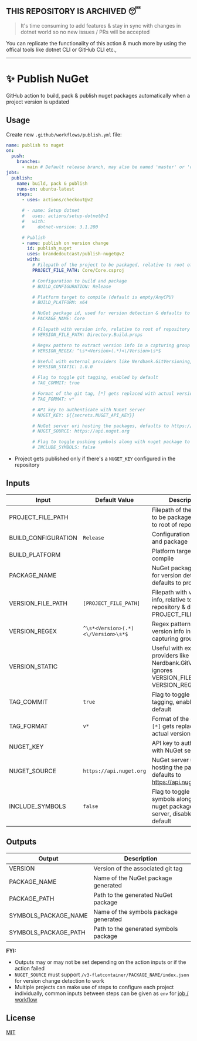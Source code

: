 ## THIS REPOSITORY IS ARCHIVED 😴

> It's time consuming to add features & stay in sync with changes in dotnet world so no new issues / PRs will be accepted

You can replicate the functionality of this action & much more by using the offical tools like dotnet CLI or GitHub CLI etc.,

---

# ✨ Publish NuGet

GitHub action to build, pack & publish nuget packages automatically when a project version is updated

## Usage

Create new `.github/workflows/publish.yml` file:

```yml
name: publish to nuget
on:
  push:
    branches:
      - main # Default release branch, may also be named 'master' or 'develop'
jobs:
  publish:
    name: build, pack & publish
    runs-on: ubuntu-latest
    steps:
      - uses: actions/checkout@v2

      # - name: Setup dotnet
      #   uses: actions/setup-dotnet@v1
      #   with:
      #     dotnet-version: 3.1.200

      # Publish
      - name: publish on version change
        id: publish_nuget
        uses: brandedoutcast/publish-nuget@v2
        with:
          # Filepath of the project to be packaged, relative to root of repository
          PROJECT_FILE_PATH: Core/Core.csproj

          # Configuration to build and package
          # BUILD_CONFIGURATION: Release

          # Platform target to compile (default is empty/AnyCPU)
          # BUILD_PLATFORM: x64

          # NuGet package id, used for version detection & defaults to project name
          # PACKAGE_NAME: Core

          # Filepath with version info, relative to root of repository & defaults to PROJECT_FILE_PATH
          # VERSION_FILE_PATH: Directory.Build.props

          # Regex pattern to extract version info in a capturing group
          # VERSION_REGEX: ^\s*<Version>(.*)<\/Version>\s*$

          # Useful with external providers like Nerdbank.GitVersioning, ignores VERSION_FILE_PATH & VERSION_REGEX
          # VERSION_STATIC: 1.0.0

          # Flag to toggle git tagging, enabled by default
          # TAG_COMMIT: true

          # Format of the git tag, [*] gets replaced with actual version
          # TAG_FORMAT: v*

          # API key to authenticate with NuGet server
          # NUGET_KEY: ${{secrets.NUGET_API_KEY}}

          # NuGet server uri hosting the packages, defaults to https://api.nuget.org
          # NUGET_SOURCE: https://api.nuget.org

          # Flag to toggle pushing symbols along with nuget package to the server, disabled by default
          # INCLUDE_SYMBOLS: false
```

- Project gets published only if there's a `NUGET_KEY` configured in the repository

## Inputs

| Input               | Default Value                      | Description                                                                                           |
| ------------------- | ---------------------------------- | ----------------------------------------------------------------------------------------------------- |
| PROJECT_FILE_PATH   |                                    | Filepath of the project to be packaged, relative to root of repository                                |
| BUILD_CONFIGURATION | `Release`                          | Configuration to build and package                                                                    |
| BUILD_PLATFORM      |                                    | Platform target to compile                                                                            |
| PACKAGE_NAME        |                                    | NuGet package id, used for version detection & defaults to project name                               |
| VERSION_FILE_PATH   | `[PROJECT_FILE_PATH]`              | Filepath with version info, relative to root of repository & defaults to PROJECT_FILE_PATH            |
| VERSION_REGEX       | `^\s*<Version>(.*)<\/Version>\s*$` | Regex pattern to extract version info in a capturing group                                            |
| VERSION_STATIC      |                                    | Useful with external providers like Nerdbank.GitVersioning, ignores VERSION_FILE_PATH & VERSION_REGEX |
| TAG_COMMIT          | `true`                             | Flag to toggle git tagging, enabled by default                                                        |
| TAG_FORMAT          | `v*`                               | Format of the git tag, `[*]` gets replaced with actual version                                        |
| NUGET_KEY           |                                    | API key to authenticate with NuGet server                                                             |
| NUGET_SOURCE        | `https://api.nuget.org`            | NuGet server uri hosting the packages, defaults to https://api.nuget.org                              |
| INCLUDE_SYMBOLS     | `false`                            | Flag to toggle pushing symbols along with nuget package to the server, disabled by default            |

## Outputs

| Output               | Description                           |
| -------------------- | ------------------------------------- |
| VERSION              | Version of the associated git tag     |
| PACKAGE_NAME         | Name of the NuGet package generated   |
| PACKAGE_PATH         | Path to the generated NuGet package   |
| SYMBOLS_PACKAGE_NAME | Name of the symbols package generated |
| SYMBOLS_PACKAGE_PATH | Path to the generated symbols package |

**FYI:**

- Outputs may or may not be set depending on the action inputs or if the action failed
- `NUGET_SOURCE` must support `/v3-flatcontainer/PACKAGE_NAME/index.json` for version change detection to work
- Multiple projects can make use of steps to configure each project individually, common inputs between steps can be given as `env` for [job / workflow](https://help.github.com/en/actions/automating-your-workflow-with-github-actions/workflow-syntax-for-github-actions#env)

## License

[MIT](LICENSE)
